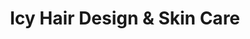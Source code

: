---
title: "Icy Hair Design & Skin Care"
url: /vancouver/icy-hair-design-und-skin-care/
shop: Kosmetik
---